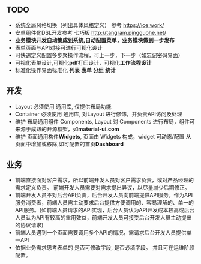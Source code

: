 ## TODO
* 系统全局风格切换（列出具体风格定义） 参考 https://ice.work/
* 安卓组件化DSL开发参考 七巧板 http://tangram.pingguohe.net/
* **业务模块开发自动集成到系统,自动配置菜单，业务模块做到一步发布**
* 表单页面与API对接可进行可视化设计
* 可快速定义配置多步聚操作流程，可上一步，下一步（如忘记密码界面）
* 可视化表单设计,可视化**pdf**打印设计，可视化**工作流程设计**
* 标准化操作界面标准化  **列表** **表单** **分组** **统计** 

## 开发
* Layout 必须使用 通用库, 仅提供布局功能
* Container 必须使用 通用库, 对Layout 进行修饰，并负责API访问及处理
* 维护 布局通用组件 Components, Layout 对 Components 进行布局，组件可来源于成熟的开源框架，如**material-ui.com**
* 维护 页面通用构件**Widgets**, 页面由 Widgets 构成，widget 可动态/配置 从页面中增加或移除,如可配置的首页**Dashboard**

## 业务
*	前端直接面对客户需求，所以前端开发人员对客户需求负责，或对产品经理的需求定义负责。 前端开发人员需要对需求提出异议，以尽量减少后期修正。
* 前端开发人员不对后台API负责，后台开发人员向前端提供API服务。作为API服务消费者，前端人员需主动要求后台提供方便调用的、容易理解的、单一的API服务。(如前端人员请求的API实现，后台人员认为API开发成本较高或后台人员认为API有较高的重用效益，前端开发人员可接受后台开发人员主动提出的协议请求)
* 前端人员遇到一个页面需要调用多个API的情况，需请求后台开发人员提供单一API
*  依据业务需求思考表单的 是否可修改字段, 是否必填字段。 并且可在运维阶段配置。
